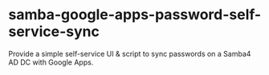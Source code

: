 samba-google-apps-password-self-service-sync
============================================

Provide a simple self-service UI &amp; script to sync passwords on a Samba4 AD DC with Google Apps.
